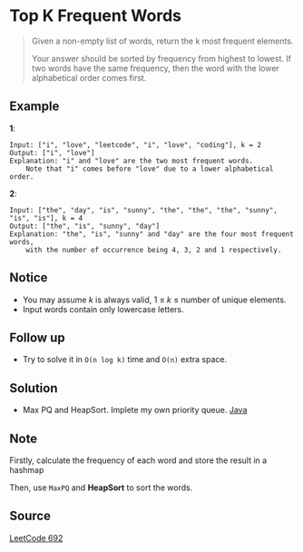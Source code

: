# Top K Frequent Words

> Given a non-empty list of words, return the k most frequent elements.
>
> Your answer should be sorted by frequency from highest to lowest. If two words have the same frequency, then the word with the lower alphabetical order comes first.

## Example

__1__:

```
Input: ["i", "love", "leetcode", "i", "love", "coding"], k = 2
Output: ["i", "love"]
Explanation: "i" and "love" are the two most frequent words.
    Note that "i" comes before "love" due to a lower alphabetical order.
```

__2__:

```
Input: ["the", "day", "is", "sunny", "the", "the", "the", "sunny", "is", "is"], k = 4
Output: ["the", "is", "sunny", "day"]
Explanation: "the", "is", "sunny" and "day" are the four most frequent words,
    with the number of occurrence being 4, 3, 2 and 1 respectively.
```

## Notice

- You may assume _k_ is always valid, 1 ≤ _k_ ≤ number of unique elements.
- Input words contain only lowercase letters.

## Follow up

- Try to solve it in `O(n log k)` time and `O(n)` extra space.

## Solution

- Max PQ and HeapSort. Implete my own priority queue. [Java](solution1.java)

## Note

Firstly, calculate the frequency of each word and store the result in a hashmap

Then, use `MaxPQ` and __HeapSort__ to sort the words.

## Source

[LeetCode 692](https://leetcode.com/problems/top-k-frequent-words/)